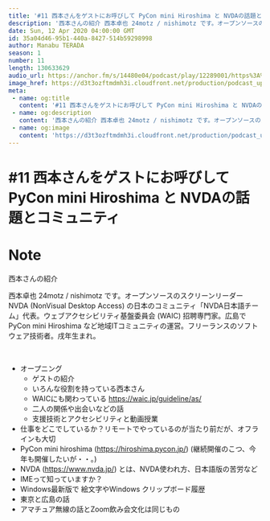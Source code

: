 ```yaml
---
title: '#11 西本さんをゲストにお呼びして PyCon mini Hiroshima と NVDAの話題とコミュニティ'
description: '西本さんの紹介 西本卓也 24motz / nishimotz です。オープンソースのスクリーンリーダー NVDA (NonVisual Desktop Access) の日本のコミュニティ「NVDA'
date: Sun, 12 Apr 2020 04:00:00 GMT
id: 35a04d46-95b1-440a-8427-514b59298998
author: Manabu TERADA
season: 1
number: 11
length: 130633629
audio_url: https://anchor.fm/s/14480e04/podcast/play/12289001/https%3A%2F%2Fd3ctxlq1ktw2nl.cloudfront.net%2Fproduction%2F2020-3-11%2F63618531-48000-2-ca255234cc19.mp3
image_href: https://d3t3ozftmdmh3i.cloudfront.net/production/podcast_uploaded/3302665/3302665-1582446732992-f3e5401da36c1.jpg
meta:
 - name: og:title
   content: '#11 西本さんをゲストにお呼びして PyCon mini Hiroshima と NVDAの話題とコミュニティ'
 - name: og:description
   content: '西本さんの紹介 西本卓也 24motz / nishimotz です。オープンソースのスクリーンリーダー NVDA (NonVisual Desktop Access) の日本のコミュニティ「NVDA'
 - name: og:image
   content: 'https://d3t3ozftmdmh3i.cloudfront.net/production/podcast_uploaded/3302665/3302665-1582446732992-f3e5401da36c1.jpg'
---
```

# #11 西本さんをゲストにお呼びして PyCon mini Hiroshima と NVDAの話題とコミュニティ

<DisplayDate :dateStr="'Sun, 12 Apr 2020 04:00:00 GMT'" />
<DisplaySeason :season="1" :topic="11" />


# Note

<p>西本さんの紹介</p>
<p>西本卓也 24motz / nishimotz です。オープンソースのスクリーンリーダー NVDA (NonVisual Desktop Access) の日本のコミュニティ「NVDA日本語チーム」代表。ウェブアクセシビリティ基盤委員会 (WAIC) 招聘専門家。広島で PyCon mini Hiroshima など地域ITコミュニティの運営。フリーランスのソフトウェア技術者。戌年生まれ。</p>
<p><br></p>
<ul>
 <li>オープニング
   <ul>
      <li>ゲストの紹介</li>
      <li>いろんな役割を持っている西本さん</li>
      <li>WAICにも関わっている <a href="https://waic.jp/guideline/as/" rel="noreferrer nofollow noopener" target="_blank">https://waic.jp/guideline/as/</a></li>
      <li>二人の関係や出会いなどの話</li>
      <li>支援技術とアクセシビリティと動画授業</li>
    </ul>
  </li>
  <li>仕事をどこでしているか？リモートでやっているのが当たり前だが、オフラインも大切</li>
  <li>PyCon mini hiroshima&nbsp;(<a href="https://hiroshima.pycon.jp/">https://hiroshima.pycon.jp/</a>) (継続開催のこつ、今年も開催したいが・・。)</li>
  <li>NVDA (<a href="https://www.nvda.jp/">https://www.nvda.jp/</a>) とは、NVDA使われ方、日本語版の苦労など</li>
  <li>IMEって知っていますか？</li>
  <li>Windows最新版で 絵文字やWindows クリップボード履歴</li>
  <li>東京と広島の話</li>
  <li>アマチュア無線の話とZoom飲み会文化は同じもの</li>
</ul>
<p><br></p>



<a-player 
:options="{
  audio: [
    {
        name: '#11 西本さんをゲストにお呼びして PyCon mini Hiroshima と NVDAの話題とコミュニティ',
        artist: 'terapyon',
        url: 'https://anchor.fm/s/14480e04/podcast/play/12289001/https%3A%2F%2Fd3ctxlq1ktw2nl.cloudfront.net%2Fproduction%2F2020-3-11%2F63618531-48000-2-ca255234cc19.mp3',
        cover: 'https://d3t3ozftmdmh3i.cloudfront.net/production/podcast_uploaded/3302665/3302665-1582446732992-f3e5401da36c1.jpg'
    }
    ]
}"
/>

